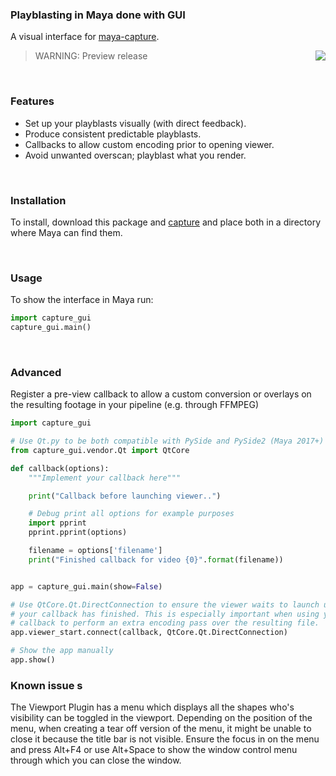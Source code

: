 ### Playblasting in Maya done with GUI

A visual interface for
[maya-capture](https://github.com/abstractfactory/maya-capture).

<img align="right" src="https://cloud.githubusercontent.com/assets/2439881/18627536/c1a6b4e4-7e5b-11e6-9c69-047bd5cbbce5.jpg"/>

> WARNING: Preview release

<br>

### Features

- Set up your playblasts visually (with direct feedback). 
- Produce consistent predictable playblasts.
- Callbacks to allow custom encoding prior to opening viewer.
- Avoid unwanted overscan; playblast what you render.

<br>

### Installation

To install, download this package and [capture](https://github.com/abstractfactory/maya-capture)
and place both in a directory where Maya can find them.

<br>

### Usage

To show the interface in Maya run:

```python
import capture_gui
capture_gui.main()
```

<br>

### Advanced

Register a pre-view callback to allow a custom conversion or overlays on the 
resulting footage in your pipeline (e.g. through FFMPEG)

```python
import capture_gui

# Use Qt.py to be both compatible with PySide and PySide2 (Maya 2017+)
from capture_gui.vendor.Qt import QtCore

def callback(options):
    """Implement your callback here"""

    print("Callback before launching viewer..")

    # Debug print all options for example purposes
    import pprint
    pprint.pprint(options)

    filename = options['filename']
    print("Finished callback for video {0}".format(filename))


app = capture_gui.main(show=False)

# Use QtCore.Qt.DirectConnection to ensure the viewer waits to launch until
# your callback has finished. This is especially important when using your
# callback to perform an extra encoding pass over the resulting file.
app.viewer_start.connect(callback, QtCore.Qt.DirectConnection)

# Show the app manually
app.show()
```


### Known issue s

The Viewport Plugin has a menu which displays all the shapes who's visibility can
be toggled in the viewport. Depending on the position of the menu, when creating a tear off version
of the menu, it might be unable to close it because the title bar is not visible.
Ensure the focus in on the menu and press Alt+F4 or use Alt+Space to show the window control menu
through which you can close the window.